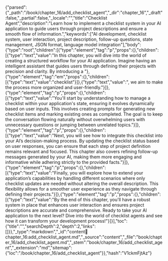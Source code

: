 {"parsed":{"_path":"/book/chapter_16/add_checklist_agent","_dir":"chapter_16","_draft":false,"_partial":false,"_locale":"","title":"Checklist Agent","description":"Learn how to implement a checklist system in your AI application to guide users through project descriptions and ensure a smooth flow of information.","keywords":["AI development, checklist system, user interaction, project description, follow-up questions, state management, JSON format, language model integration"],"body":{"type":"root","children":[{"type":"element","tag":"p","props":{},"children":[{"type":"text","value":"In this chapter, you will dive into the world of creating a structured workflow for your AI application. Imagine having an intelligent assistant that guides users through defining their projects with precision and clarity. By introducing a "},{"type":"element","tag":"em","props":{},"children":[{"type":"text","value":"checklist"}]},{"type":"text","value":", we aim to make the process more organized and user-friendly."}]},{"type":"element","tag":"p","props":{},"children":[{"type":"text","value":"You'll start by understanding how to manage a checklist within your application's state, ensuring it evolves dynamically based on user inputs. This involves creating prompts for generating new checklist items and marking existing ones as completed. The goal is to keep the conversation flowing naturally without overwhelming users with unnecessary questions or jumping between unrelated topics."}]},{"type":"element","tag":"p","props":{},"children":[{"type":"text","value":"Next, you will see how to integrate this checklist into your AI’s decision-making process. By updating the checklist status based on user responses, you can ensure that each step of project definition remains relevant and focused. This chapter also covers refining follow-up messages generated by your AI, making them more engaging and informative while adhering strictly to the provided facts."}]},{"type":"element","tag":"p","props":{},"children":[{"type":"text","value":"Finally, you will explore how to extend your application’s capabilities by handling different scenarios where only checklist updates are needed without altering the overall description. This flexibility allows for a smoother user experience as they navigate through defining their projects."}]},{"type":"element","tag":"p","props":{},"children":[{"type":"text","value":"By the end of this chapter, you'll have a robust system in place that enhances user interaction and ensures project descriptions are accurate and comprehensive. Ready to take your AI application to the next level? Dive into the world of checklist agents and see how it can transform your development process!"}]}],"toc":{"title":"","searchDepth":2,"depth":2,"links":[]}},"_type":"markdown","_id":"content:book:chapter_16:add_checklist_agent.md","_source":"content","_file":"book/chapter_16/add_checklist_agent.md","_stem":"book/chapter_16/add_checklist_agent","_extension":"md","sitemap":{"loc":"/book/chapter_16/add_checklist_agent"}},"hash":"V1ckmFjtAz"}